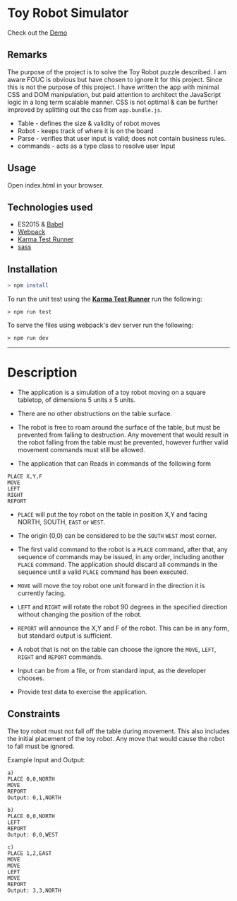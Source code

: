 # Toy Robot Simulator

Check out the [Demo](http://robosim.surge.sh)

## Remarks

The purpose of the project is to solve the Toy Robot puzzle described.
I am aware FOUC is obvious but have chosen to ignore it for this project.
Since this is not the purpose of this project.
I have written the app with minimal CSS and DOM manipulation, but paid attention
to architect the JavaScript logic in a long term scalable manner.
CSS is not optimal & can be further improved by splitting out the css from ```app.bundle.js```.

- Table - defines the size & validity of robot moves
- Robot - keeps track of where it is on the board
- Parse - verifies that user input is valid; does not contain business rules.
- commands - acts as a type class to resolve user Input

## Usage

Open index.html in your browser.

## Technologies used

- ES2015 & [Babel](https://babeljs.io/docs/learn-es2015/)
- [Webpack](https://webpack.github.io/)
- [Karma Test Runner](https://karma-runner.github.io/0.13/index.html)
- [sass](http://sass-lang.com/)

## Installation

```bash
> npm install
```
To run the unit test using the [**Karma Test Runner**](https://karma-runner.github.io/0.13/index.html) run the following:
```
> npm run test
```

To serve the files using webpack's dev server run the following:
```
> npm run dev
```

---

# Description
- The application is a simulation of a toy robot moving on a square tabletop, of dimensions 5 units x 5 units.
- There are no other obstructions on the table surface.
- The robot is free to roam around the surface of the table, but must be prevented from falling to destruction. Any movement
that would result in the robot falling from the table must be prevented, however further valid movement commands must still
be allowed.

- The application that can Reads in commands of the following form
```
PLACE X,Y,F
MOVE
LEFT
RIGHT
REPORT
```
- ```PLACE``` will put the toy robot on the table in position X,Y and facing NORTH, SOUTH, ```EAST``` or ```WEST```.

-  The origin (0,0) can be considered to be the ```SOUTH``` ```WEST``` most corner.

-  The first valid command to the robot is a ```PLACE``` command, after that, any sequence of commands may be issued, in any order, including another ```PLACE``` command. The application should discard all commands in the sequence until a valid ```PLACE``` command has been executed.

-  ```MOVE``` will move the toy robot one unit forward in the direction it is currently facing.

-  ```LEFT``` and ```RIGHT``` will rotate the robot 90 degrees in the specified direction without changing the position of the robot.

-  ```REPORT``` will announce the X,Y and F of the robot. This can be in any form, but standard output is sufficient.

-  A robot that is not on the table can choose the ignore the ```MOVE```, ```LEFT```, ```RIGHT``` and ```REPORT``` commands.
-  Input can be from a file, or from standard input, as the developer chooses.

-  Provide test data to exercise the application.


## Constraints
The toy robot must not fall off the table during movement. This also includes the initial placement of the toy robot.
Any move that would cause the robot to fall must be ignored.

Example Input and Output:
```
a)
PLACE 0,0,NORTH
MOVE
REPORT
Output: 0,1,NORTH

b)
PLACE 0,0,NORTH
LEFT
REPORT
Output: 0,0,WEST

c)
PLACE 1,2,EAST
MOVE
MOVE
LEFT
MOVE
REPORT
Output: 3,3,NORTH
```
